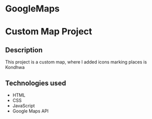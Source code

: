 # GoogleMaps
# Custom Map Project

## Description
This project is a custom map, where I added icons marking places is Kondhwa

## Technologies used
- HTML
- CSS
- JavaScript
- Google Maps API


